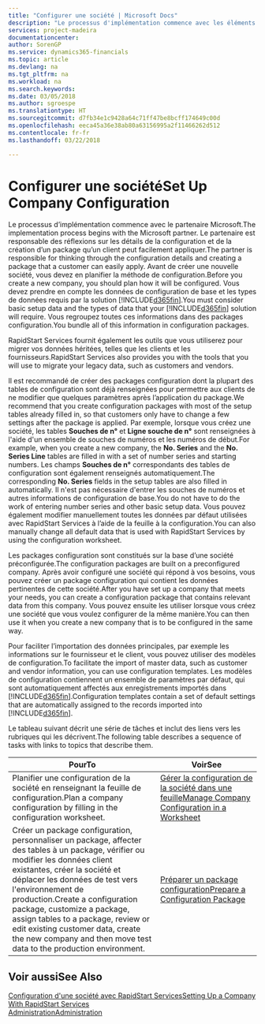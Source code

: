 ```yaml
---
title: "Configurer une société | Microsoft Docs"
description: "Le processus d'implémentation commence avec les éléments requis par la solution Business Central. Vous regroupez toutes ces informations dans des packages configuration."
services: project-madeira
documentationcenter: 
author: SorenGP
ms.service: dynamics365-financials
ms.topic: article
ms.devlang: na
ms.tgt_pltfrm: na
ms.workload: na
ms.search.keywords: 
ms.date: 03/05/2018
ms.author: sgroespe
ms.translationtype: HT
ms.sourcegitcommit: d7fb34e1c9428a64c71ff47be8bcff174649c00d
ms.openlocfilehash: eeca45a36e38ab80a63156995a2f11466262d512
ms.contentlocale: fr-fr
ms.lasthandoff: 03/22/2018

---
```

# <a name="set-up-company-configuration"></a><span data-ttu-id="c4f2f-104">Configurer une société</span><span class="sxs-lookup"><span data-stu-id="c4f2f-104">Set Up Company Configuration</span></span>
<span data-ttu-id="c4f2f-105">Le processus d’implémentation commence avec le partenaire Microsoft.</span><span class="sxs-lookup"><span data-stu-id="c4f2f-105">The implementation process begins with the Microsoft partner.</span></span> <span data-ttu-id="c4f2f-106">Le partenaire est responsable des réflexions sur les détails de la configuration et de la création d’un package qu’un client peut facilement appliquer.</span><span class="sxs-lookup"><span data-stu-id="c4f2f-106">The partner is responsible for thinking through the configuration details and creating a package that a customer can easily apply.</span></span> <span data-ttu-id="c4f2f-107">Avant de créer une nouvelle société, vous devez en planifier la méthode de configuration.</span><span class="sxs-lookup"><span data-stu-id="c4f2f-107">Before you create a new company, you should plan how it will be configured.</span></span> <span data-ttu-id="c4f2f-108">Vous devez prendre en compte les données de configuration de base et les types de données requis par la solution [!INCLUDE[d365fin](includes/d365fin_md.md)].</span><span class="sxs-lookup"><span data-stu-id="c4f2f-108">You must consider basic setup data and the types of data that your [!INCLUDE[d365fin](includes/d365fin_md.md)] solution will require.</span></span> <span data-ttu-id="c4f2f-109">Vous regroupez toutes ces informations dans des packages configuration.</span><span class="sxs-lookup"><span data-stu-id="c4f2f-109">You bundle all of this information in configuration packages.</span></span>

<span data-ttu-id="c4f2f-110">RapidStart Services fournit également les outils que vous utiliserez pour migrer vos données héritées, telles que les clients et les fournisseurs.</span><span class="sxs-lookup"><span data-stu-id="c4f2f-110">RapidStart Services also provides you with the tools that you will use to migrate your legacy data, such as customers and vendors.</span></span>  

<span data-ttu-id="c4f2f-111">Il est recommandé de créer des packages configuration dont la plupart des tables de configuration sont déjà renseignées pour permettre aux clients de ne modifier que quelques paramètres après l’application du package.</span><span class="sxs-lookup"><span data-stu-id="c4f2f-111">We recommend that you create configuration packages with most of the setup tables already filled in, so that customers only have to change a few settings after the package is applied.</span></span> <span data-ttu-id="c4f2f-112">Par exemple, lorsque vous créez une société, les tables **Souches de n°** et **Ligne souche de n°** sont renseignées à l'aide d'un ensemble de souches de numéros et les numéros de début.</span><span class="sxs-lookup"><span data-stu-id="c4f2f-112">For example, when you create a new company, the **No. Series** and the **No. Series Line** tables are filled in with a set of number series and starting numbers.</span></span> <span data-ttu-id="c4f2f-113">Les champs **Souches de n°** correspondants des tables de configuration sont également renseignés automatiquement.</span><span class="sxs-lookup"><span data-stu-id="c4f2f-113">The corresponding **No. Series** fields in the setup tables are also filled in automatically.</span></span> <span data-ttu-id="c4f2f-114">Il n'est pas nécessaire d'entrer les souches de numéros et autres informations de configuration de base.</span><span class="sxs-lookup"><span data-stu-id="c4f2f-114">You do not have to do the work of entering number series and other basic setup data.</span></span> <span data-ttu-id="c4f2f-115">Vous pouvez également modifier manuellement toutes les données par défaut utilisées avec RapidStart Services à l’aide de la feuille à la configuration.</span><span class="sxs-lookup"><span data-stu-id="c4f2f-115">You can also manually change all default data that is used with RapidStart Services by using the configuration worksheet.</span></span>  

<span data-ttu-id="c4f2f-116">Les packages configuration sont constitués sur la base d’une société préconfigurée.</span><span class="sxs-lookup"><span data-stu-id="c4f2f-116">The configuration packages are built on a preconfigured company.</span></span> <span data-ttu-id="c4f2f-117">Après avoir configuré une société qui répond à vos besoins, vous pouvez créer un package configuration qui contient les données pertinentes de cette société.</span><span class="sxs-lookup"><span data-stu-id="c4f2f-117">After you have set up a company that meets your needs, you can create a configuration package that contains relevant data from this company.</span></span> <span data-ttu-id="c4f2f-118">Vous pouvez ensuite les utiliser lorsque vous créez une société que vous voulez configurer de la même manière.</span><span class="sxs-lookup"><span data-stu-id="c4f2f-118">You can then use it when you create a new company that is to be configured in the same way.</span></span>  

<span data-ttu-id="c4f2f-119">Pour faciliter l’importation des données principales, par exemple les informations sur le fournisseur et le client, vous pouvez utiliser des modèles de configuration.</span><span class="sxs-lookup"><span data-stu-id="c4f2f-119">To facilitate the import of master data, such as customer and vendor information, you can use configuration templates.</span></span> <span data-ttu-id="c4f2f-120">Les modèles de configuration contiennent un ensemble de paramètres par défaut, qui sont automatiquement affectés aux enregistrements importés dans [!INCLUDE[d365fin](includes/d365fin_md.md)].</span><span class="sxs-lookup"><span data-stu-id="c4f2f-120">Configuration templates contain a set of default settings that are automatically assigned to the records imported into [!INCLUDE[d365fin](includes/d365fin_md.md)].</span></span>

<span data-ttu-id="c4f2f-121">Le tableau suivant décrit une série de tâches et inclut des liens vers les rubriques qui les décrivent.</span><span class="sxs-lookup"><span data-stu-id="c4f2f-121">The following table describes a sequence of tasks with links to topics that describe them.</span></span>

|<span data-ttu-id="c4f2f-122">**Pour**</span><span class="sxs-lookup"><span data-stu-id="c4f2f-122">**To**</span></span>|<span data-ttu-id="c4f2f-123">**Voir**</span><span class="sxs-lookup"><span data-stu-id="c4f2f-123">**See**</span></span>|  
|------------|-------------|  
|<span data-ttu-id="c4f2f-124">Planifier une configuration de la société en renseignant la feuille de configuration.</span><span class="sxs-lookup"><span data-stu-id="c4f2f-124">Plan a company configuration by filling in the configuration worksheet.</span></span>|[<span data-ttu-id="c4f2f-125">Gérer la configuration de la société dans une feuille</span><span class="sxs-lookup"><span data-stu-id="c4f2f-125">Manage Company Configuration in a Worksheet</span></span>](admin-how-to-manage-company-configuration-in-a-worksheet.md)|  
|<span data-ttu-id="c4f2f-126">Créer un package configuration, personnaliser un package, affecter des tables à un package, vérifier ou modifier les données client existantes, créer la société et déplacer les données de test vers l'environnement de production.</span><span class="sxs-lookup"><span data-stu-id="c4f2f-126">Create a configuration package, customize a package, assign tables to a package, review or edit existing customer data, create the new company and then move test data to the production environment.</span></span>|[<span data-ttu-id="c4f2f-127">Préparer un package configuration</span><span class="sxs-lookup"><span data-stu-id="c4f2f-127">Prepare a Configuration Package</span></span>](admin-how-to-prepare-a-configuration-package.md)| 

## <a name="see-also"></a><span data-ttu-id="c4f2f-128">Voir aussi</span><span class="sxs-lookup"><span data-stu-id="c4f2f-128">See Also</span></span>  
[<span data-ttu-id="c4f2f-129">Configuration d'une société avec RapidStart Services</span><span class="sxs-lookup"><span data-stu-id="c4f2f-129">Setting Up a Company With RapidStart Services</span></span>](admin-set-up-a-company-with-rapidstart.md)  
[<span data-ttu-id="c4f2f-130">Administration</span><span class="sxs-lookup"><span data-stu-id="c4f2f-130">Administration</span></span>](admin-setup-and-administration.md)

